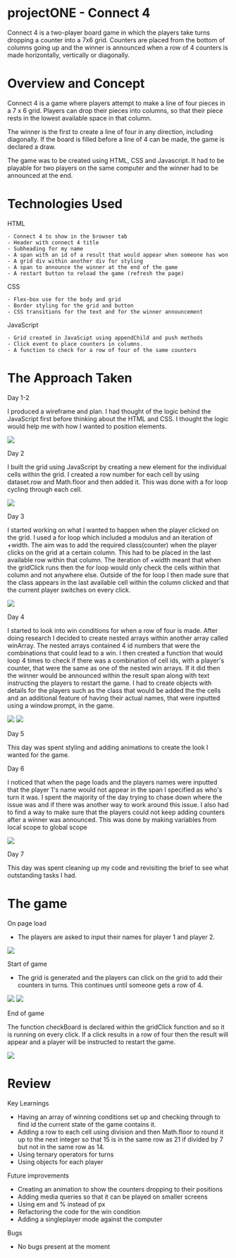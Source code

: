 # projectONE - Connect 4

Connect 4 is a two-player board game in which the players take turns dropping a counter into a 7x6 grid. Counters are placed from the bottom of columns going up and the winner is announced when a row of 4 counters is made horizontally, vertically or diagonally.


# Overview and Concept

Connect 4 is a game where players attempt to make a line of four pieces in a 7 x 6 grid. Players can drop their pieces into columns, so that their piece rests in the lowest available space in that column.

The winner is the first to create a line of four in any direction, including diagonally. If the board is filled before a line of 4 can be made, the game is declared a draw.

The game was to be created using HTML, CSS and Javascript. It had to be playable for two players on the same computer and the winner had to be announced at the end.

# Technologies Used


  HTML

    - Connect 4 to show in the browser tab
    - Header with connect 4 title
    - Subheading for my name
    - A span with an id of a result that would appear when someone has won
    - A grid div within another div for styling
    - A span to announce the winner at the end of the game
    - A restart button to reload the game (refresh the page)


  CSS 

    - Flex-box use for the body and grid
    - Border styling for the grid and button
    - CSS transitions for the text and for the winner announcement


  JavaScript

    - Grid created in JavaScipt using appendChild and push methods
    - Click event to place counters in columns.
    - A function to check for a row of four of the same counters


# The Approach Taken


  Day 1-2

  I produced a wireframe and plan. I had thought of the logic behind the JavaScript first before thinking about the HTML and CSS. I thought the logic would help me with how I wanted to position elements.

  ![](ExcalidrawWireframe.png)


  Day 2

  I built the grid using JavaScript by creating a new element for the individual cells within the grid. I created a row number for each cell by using dataset.row and Math.floor and then added it. This was done with a for loop cycling through each cell.

![](createGrid.png)

  Day 3

  I started working on what I wanted to happen when the player clicked on the grid.
  I used a for loop which included a modulus and an iteration of +width. The aim was to add the required class(counter) when the player clicks on the grid at a certain column. This had to be placed in the last available row within that column. The iteration of +width meant that when the gridClick runs then the for loop would only check the cells within that column and not anywhere else. 
  Outside of the for loop I then made sure that the class appears in the last available cell within the column clicked and that the current player switches on every click.

![](gridclick.png)

  Day 4

  I started to look into win conditions for when a row of four is made. After doing research I decided to create nested arrays within another array called winArray. The nested arrays contained 4 id numbers that were the combinations that could lead to a win. 
  I then created a function that would loop 4 times to check if there was a combination of cell ids, with a player's counter, that were the same as one of the nested win arrays. If it did then the winner would be announced within the result span along with text instructing the players to restart the game. I had to create objects with details for the players such as the class that would be added the the cells and an additional feature of having their actual names, that were inputted using a window.prompt, in the game.

![](winningarrays.png)
![](checkBoard.png)

  Day 5

  This day was spent styling and adding animations to create the look I wanted for the game.
  

  Day 6

  I noticed that when the page loads and the players names were inputted that the player 1's name would not appear in the span I specified as who's turn it was. I spent the majority of the day trying to chase down where the issue was and if there was another way to work around this issue. I also had to find a way to make sure that the players could not keep adding counters after a winner was announced. This was done by making variables from local scope to global scope

![](variables.png)


  Day 7

  This day was spent cleaning up my code and revisiting the brief to see what outstanding tasks I had.



# The game

On page load

  - The players are asked to input their names for player 1 and player 2.

![](userinput.png)

Start of game

  - The grid is generated and the players can click on the grid to add their counters in turns. This continues until someone gets a row of 4.

![](startinggame1.png)
![](startinggame2.png)

End of game

  The function checkBoard is declared within the gridClick function and so it is running on every click. If a click results in a row of four then the result will appear and a player will be instructed to restart the game.

![](winner.png)


# Review
Key Learnings

  - Having an array of winning conditions set up and checking through to find id the current state of the game contains it.
  - Adding a row to each cell using division and then Math.floor to round it up to the next integer so that 15 is in the same row as 21 if divided by 7 but not in the same row as 14.
  - Using ternary operators for turns
  - Using objects for each player



  Future improvements

  - Creating an animation to show the counters dropping to their positions
  - Adding media queries so that it can be played on smaller screens
  - Using em and % instead of px
  - Refactoring the code for the win condition
  - Adding a singleplayer mode against the computer


  Bugs

  - No bugs present at the moment
